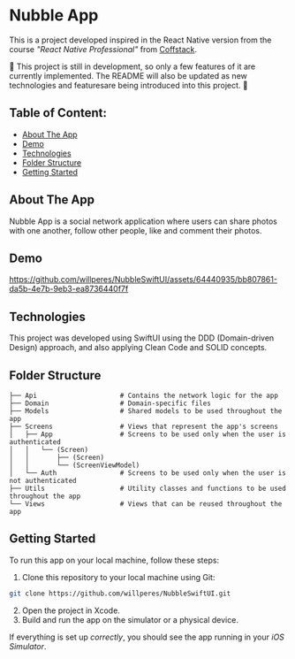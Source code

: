 # Nubble App

This is a project developed inspired in the React Native version from the course _"React Native Professional"_ from [Coffstack](https://coffstack.com.br).

🚧 This project is still in development, so only a few features of it are currently implemented. The README will also be updated as new technologies and featuresare being introduced into this project. 🚧

## Table of Content:

- [About The App](#about-the-app)
- [Demo](#demo)
- [Technologies](#technologies)
- [Folder Structure](#folder-structure)
- [Getting Started](#getting-started)

## About The App

Nubble App is a social network application where users can share photos with one another, follow other people, like and comment their photos.

## Demo

https://github.com/willperes/NubbleSwiftUI/assets/64440935/bb807861-da5b-4e7b-9eb3-ea8736440f7f

## Technologies

This project was developed using SwiftUI using the DDD (Domain-driven Design) approach, and also applying Clean Code and SOLID concepts.

## Folder Structure

```
├── Api                     # Contains the network logic for the app
├── Domain                  # Domain-specific files
├── Models                  # Shared models to be used throughout the app
├── Screens                 # Views that represent the app's screens
│   ├── App                 # Screens to be used only when the user is authenticated
│   │   └── (Screen)
│   │       ├── (Screen)
│   │       └── (ScreenViewModel)
│   └── Auth                # Screens to be used only when the user is not authenticated
├── Utils                   # Utility classes and functions to be used throughout the app
└── Views                   # Views that can be reused throughout the app
```

## Getting Started

To run this app on your local machine, follow these steps:

1. Clone this repository to your local machine using Git:

```bash
git clone https://github.com/willperes/NubbleSwiftUI.git
```

2. Open the project in Xcode.
3. Build and run the app on the simulator or a physical device.

If everything is set up _correctly_, you should see the app running in your _iOS Simulator_.
